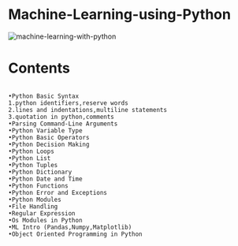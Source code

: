 # Machine-Learning-using-Python
![machine-learning-with-python](https://user-images.githubusercontent.com/29937202/41456775-21aecb7e-709f-11e8-8734-2f9baa51cc72.png)
# Contents
~~~
 
•Python Basic Syntax
1.python identifiers,reserve words
2.lines and indentations,multiline statements
3.quotation in python,comments
•Parsing Command-Line Arguments
•Python Variable Type
•Python Basic Operators
•Python Decision Making
•Python Loops
•Python List
•Python Tuples
•Python Dictionary
•Python Date and Time
•Python Functions
•Python Error and Exceptions
•Python Modules
•File Handling
•Regular Expression
•Os Modules in Python
•ML Intro (Pandas,Numpy,Matplotlib)
•Object Oriented Programming in Python
